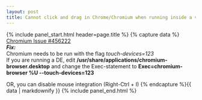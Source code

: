 ```yaml
---
layout: post
title: Cannot click and drag in Chrome/Chromium when running inside a virtualbox
---
```


{% include panel_start.html header=page.title %}
{% capture data %}
[Chromium Issue #456222](https://code.google.com/p/chromium/issues/detail?id=456222)   
***Fix:***   
Chromium needs to be run with the flag *touch-devices=123*   
If you are running a DE, edit
**/usr/share/applications/chromium-browser.desktop**
and change the Exec-statement to
**Exec=chromium-browser %U --touch-devices=123**   
   
OR, you can disable mouse integration (Right-Ctrl + I)
{% endcapture %}{{ data | markdownify }}
{% include panel_end.html %}
